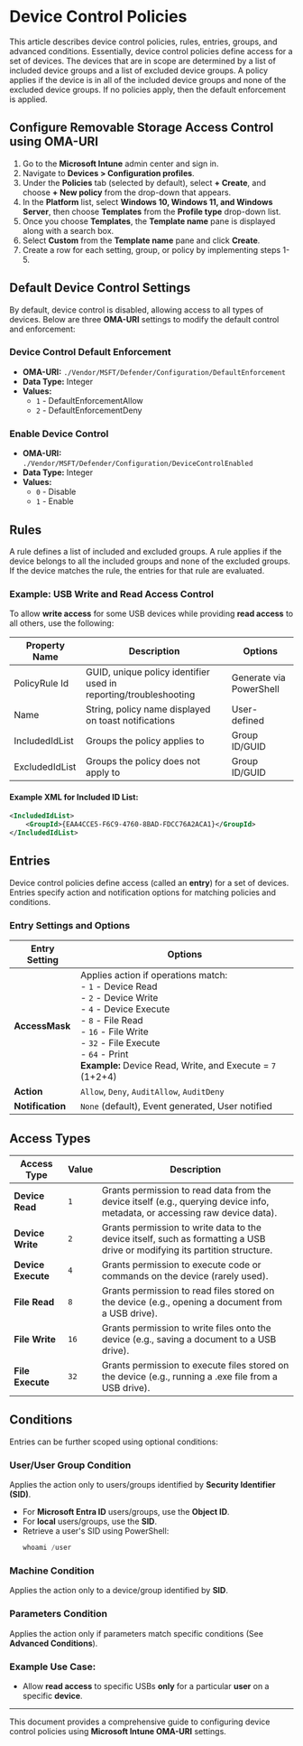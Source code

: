# Device Control Policies

This article describes device control policies, rules, entries, groups, and advanced conditions. Essentially, device control policies define access for a set of devices. The devices that are in scope are determined by a list of included device groups and a list of excluded device groups. A policy applies if the device is in all of the included device groups and none of the excluded device groups. If no policies apply, then the default enforcement is applied.

## Configure Removable Storage Access Control using OMA-URI

1. Go to the **Microsoft Intune** admin center and sign in.
2. Navigate to **Devices > Configuration profiles**.
3. Under the **Policies** tab (selected by default), select **+ Create**, and choose **+ New policy** from the drop-down that appears.
4. In the **Platform** list, select **Windows 10, Windows 11, and Windows Server**, then choose **Templates** from the **Profile type** drop-down list.
5. Once you choose **Templates**, the **Template name** pane is displayed along with a search box.
6. Select **Custom** from the **Template name** pane and click **Create**.
7. Create a row for each setting, group, or policy by implementing steps 1-5.

## Default Device Control Settings

By default, device control is disabled, allowing access to all types of devices. Below are three **OMA-URI** settings to modify the default control and enforcement:

### Device Control Default Enforcement
- **OMA-URI:** `./Vendor/MSFT/Defender/Configuration/DefaultEnforcement`
- **Data Type:** Integer
- **Values:**
  - `1` - DefaultEnforcementAllow
  - `2` - DefaultEnforcementDeny

### Enable Device Control
- **OMA-URI:** `./Vendor/MSFT/Defender/Configuration/DeviceControlEnabled`
- **Data Type:** Integer
- **Values:**
  - `0` - Disable
  - `1` - Enable

## Rules

A rule defines a list of included and excluded groups. A rule applies if the device belongs to all the included groups and none of the excluded groups. If the device matches the rule, the entries for that rule are evaluated.

### Example: USB Write and Read Access Control
To allow **write access** for some USB devices while providing **read access** to all others, use the following:

| Property Name    | Description | Options |
|-----------------|-------------|---------|
| PolicyRule Id   | GUID, unique policy identifier used in reporting/troubleshooting | Generate via PowerShell |
| Name            | String, policy name displayed on toast notifications | User-defined |
| IncludedIdList  | Groups the policy applies to | Group ID/GUID |
| ExcludedIdList  | Groups the policy does not apply to | Group ID/GUID |

#### Example XML for Included ID List:
```xml
<IncludedIdList>
    <GroupId>{EAA4CCE5-F6C9-4760-8BAD-FDCC76A2ACA1}</GroupId>
</IncludedIdList>
```

## Entries

Device control policies define access (called an **entry**) for a set of devices. Entries specify action and notification options for matching policies and conditions.

### Entry Settings and Options

| Entry Setting   | Options |
|----------------|---------|
| **AccessMask** | Applies action if operations match: <br>- `1` - Device Read <br>- `2` - Device Write <br>- `4` - Device Execute <br>- `8` - File Read <br>- `16` - File Write <br>- `32` - File Execute <br>- `64` - Print <br> **Example:** Device Read, Write, and Execute = `7` (1+2+4) |
| **Action** | `Allow`, `Deny`, `AuditAllow`, `AuditDeny` |
| **Notification** | `None` (default), Event generated, User notified |

## Access Types

| Access Type      | Value | Description |
|------------------|-------|-------------|
| **Device Read**  | `1`   | Grants permission to read data from the device itself (e.g., querying device info, metadata, or accessing raw device data). |
| **Device Write** | `2`   | Grants permission to write data to the device itself, such as formatting a USB drive or modifying its partition structure. |
| **Device Execute** | `4` | Grants permission to execute code or commands on the device (rarely used). |
| **File Read**  | `8`   | Grants permission to read files stored on the device (e.g., opening a document from a USB drive). |
| **File Write** | `16`  | Grants permission to write files onto the device (e.g., saving a document to a USB drive). |
| **File Execute** | `32`  | Grants permission to execute files stored on the device (e.g., running a .exe file from a USB drive). |

## Conditions

Entries can be further scoped using optional conditions:

### User/User Group Condition
Applies the action only to users/groups identified by **Security Identifier (SID)**.

- For **Microsoft Entra ID** users/groups, use the **Object ID**.
- For **local** users/groups, use the **SID**.
- Retrieve a user's SID using PowerShell:
  ```powershell
  whoami /user
  ```

### Machine Condition
Applies the action only to a device/group identified by **SID**.

### Parameters Condition
Applies the action only if parameters match specific conditions (See **Advanced Conditions**).

### Example Use Case:
- Allow **read access** to specific USBs **only** for a particular **user** on a specific **device**.

---
This document provides a comprehensive guide to configuring device control policies using **Microsoft Intune OMA-URI** settings.
